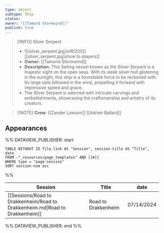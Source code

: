 ```yaml
---
type: object
subtype: Ship
status: 
owner: "[[Tamond Stormwind]]"
publish: true
---
```


>[!INFO] Silver Serpent
>- ![[silver_serpent.jpg|inlR|200]]
<br/> [[silver_serpent.jpg|show to players]]
>- **Owner:** [[Tamond Stormwind]]
> - **Description:** This Sailing vessel known as the Silver Serpent is a majestic sight on the open seas. With its sleek silver hull glistening in the sunlight, this ship is a formidable force to be reckoned with. Its large sails billowed in the wind, propelling it forward with impressive speed and grace.
> - The Silver Serpent is adorned with intricate carvings and embellishments, showcasing the craftsmanship and artistry of its creators.

>[!NOTE] **Crew:** 
>[[Zander Lawson]]
>[[Adrien Ballard]]

## Appearances
%% DATAVIEW_PUBLISHER: start
```dataview
TABLE WITHOUT ID file.link AS "Session", session-title AS "Title", date
FROM -"_resources/page_templates" AND [[#]]
WHERE type = "page-session"
SORT session-num asc
```
%%

| Session                                                                      | Title               | date       |
| ---------------------------------------------------------------------------- | ------------------- | ---------- |
| [[Sessions/Road to Drakkenheim/Road to Drakkenheim.md\|Road to Drakkenheim]] | Road to Drakkenheim | 07/14/2024 |

%% DATAVIEW_PUBLISHER: end %%